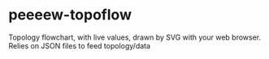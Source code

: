 # peeeew-topoflow
Topology flowchart, with live values, drawn by SVG with your web browser. Relies on JSON files to feed topology/data
